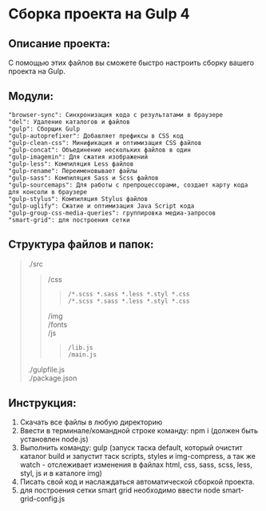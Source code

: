 # Сборка проекта на Gulp 4

## Описание проекта: 
С помощью этих файлов вы сможете быстро настроить сборку вашего проекта на Gulp. 

## Модули:
    "browser-sync": Синхронизация кода с результатами в браузере
    "del": Удаление каталогов и файлов
    "gulp": Сборщик Gulp
    "gulp-autoprefixer": Добавляет префиксы в CSS код
    "gulp-clean-css": Минификация и оптимизация CSS файлов 
    "gulp-concat": Объединение нескольких файлов в один
    "gulp-imagemin": Для сжатия изображений
    "gulp-less": Компиляция Less файлов
    "gulp-rename": Переименовывает файлы
    "gulp-sass": Компиляция Sass и Scss файлов
    "gulp-sourcemaps": Для работы с препроцессорами, создает карту кода для консоли в браузере
    "gulp-stylus": Компиляция Stylus файлов 
    "gulp-uglify": Сжатие и оптимизация Java Script кода
    "gulp-group-css-media-queries": группировка медиа-запросов
    "smart-grid": для построения сетки 

## Структура файлов и папок:  
>./src  
>>	/css  
>>>		/*.scss *.sass *.less *.styl *.css 
>>>		/*.scss *.sass *.less *.styl *.css 
>> /img  
>> /fonts  
>>	/js  
>>>		/lib.js  
>>>		/main.js  
>./gulpfile.js  
>./package.json  


## Инструкция:  
1. Скачать все файлы в любую директорию   
2. Ввести в терминале/командной строке команду: npm i (должен быть установлен node.js) 
3. Выполнить команду: gulp (запуск таска default, который очистит каталог build и запустит таск scripts, styles и img-compress, а так же watch - отслеживает изменения в файлах html, css, sass, scss, less, styl, js и в каталоге img) 
4. Писать свой код и наслаждаться автоматической сборкой проекта.
5. для построения сетки smart grid необходимо  ввести node smart-grid-config.js

